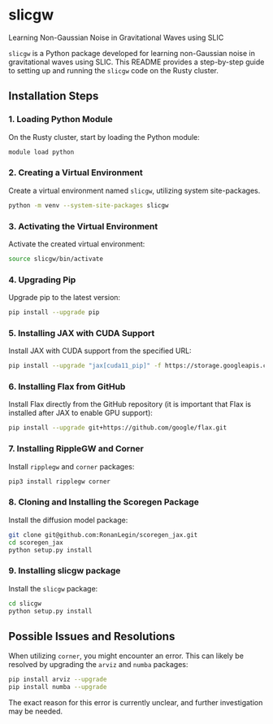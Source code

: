 # slicgw
Learning Non-Gaussian Noise in Gravitational Waves using SLIC

`slicgw` is a Python package developed for learning non-Gaussian noise in gravitational waves using SLIC. This README provides a step-by-step guide to setting up and running the `slicgw` code on the Rusty cluster.

## Installation Steps

### 1. Loading Python Module
On the Rusty cluster, start by loading the Python module:
```bash
module load python
```

### 2. Creating a Virtual Environment
Create a virtual environment named `slicgw`, utilizing system site-packages.
```bash
python -m venv --system-site-packages slicgw
```

### 3. Activating the Virtual Environment
Activate the created virtual environment:
```bash
source slicgw/bin/activate
```

### 4. Upgrading Pip
Upgrade pip to the latest version:
```bash
pip install --upgrade pip
```

### 5. Installing JAX with CUDA Support
Install JAX with CUDA support from the specified URL:
```bash
pip install --upgrade "jax[cuda11_pip]" -f https://storage.googleapis.com/jax-releases/jax_cuda_releases.html
```

### 6. Installing Flax from GitHub
Install Flax directly from the GitHub repository (it is important that Flax is installed after JAX to enable GPU support):
```bash
pip install --upgrade git+https://github.com/google/flax.git
```

### 7. Installing RippleGW and Corner
Install `ripplegw` and `corner` packages:
```bash
pip3 install ripplegw corner
```

### 8. Cloning and Installing the Scoregen Package
Install the diffusion model package:
```bash
git clone git@github.com:RonanLegin/scoregen_jax.git
cd scoregen_jax
python setup.py install
```

### 9. Installing slicgw package
Install the `slicgw` package:
```bash
cd slicgw
python setup.py install
```

## Possible Issues and Resolutions
When utilizing `corner`, you might encounter an error. This can likely be resolved by upgrading the `arviz` and `numba` packages:
```bash
pip install arviz --upgrade
pip install numba --upgrade
```
The exact reason for this error is currently unclear, and further investigation may be needed.
